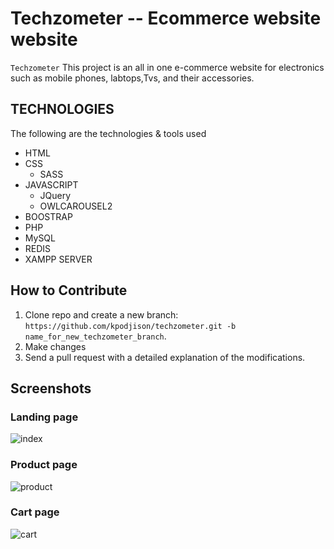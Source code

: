 # Techzometer -- Ecommerce website website
`Techzometer` This project is an all in one e-commerce website for electronics such as mobile phones, labtops,Tvs, and their accessories.

## TECHNOLOGIES
The following are the technologies & tools used
* HTML
* CSS
  * SASS
* JAVASCRIPT
  * JQuery
  <!-- #* SELECT2 -->
  * OWLCAROUSEL2
* BOOSTRAP
* PHP
* MySQL
* REDIS
* XAMPP SERVER

## How to Contribute
1. Clone repo and create a new branch: `https://github.com/kpodjison/techzometer.git -b name_for_new_techzometer_branch`.
2. Make changes
3. Send a pull request with a detailed explanation of the modifications.

## Screenshots
### Landing page
![index](https://user-images.githubusercontent.com/50149323/232336682-bcd0364a-8ec8-42e8-aa20-4bd901301d68.png)

### Product page
![product](https://user-images.githubusercontent.com/50149323/232336679-a4b1dbc4-6b88-4b71-8b13-3e4902b72170.png)

### Cart page
![cart](https://user-images.githubusercontent.com/50149323/232336678-b510c3b6-296f-4423-b0f5-3a712dc9b0fe.png)




